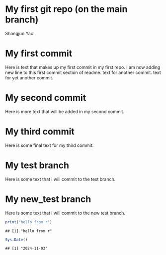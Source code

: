 My first git repo (on the main branch)
================
Shangjun Yao

# My first commit

Here is text that makes up my first commit in my first repo. I am now
adding new line to this first commit section of readme. text for another
commit. text for yet another commit.

# My second commit

Here is more text that will be added in my second commit.

# My third commit

Here is some final text for my third commit.

# My test branch

Here is some text that i will commit to the test branch.

# My new_test branch

Here is some text that i will commit to the new test branch.

``` r
print("hello from r")
```

    ## [1] "hello from r"

``` r
Sys.Date()
```

    ## [1] "2024-11-03"
